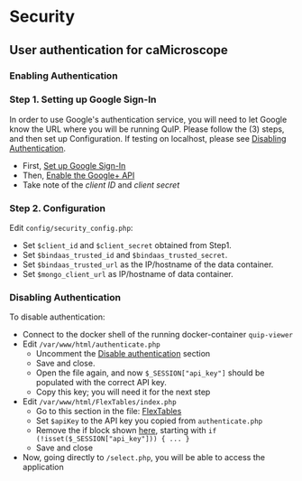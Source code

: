 # Security
## User authentication for caMicroscope 

### Enabling Authentication

### Step 1. Setting up Google Sign-In

In order to use Google's authentication service, you will need to let Google know the URL where you will be running QuIP.  Please follow the (3) steps, and then set up Configuration.  If testing on localhost, please see [Disabling Authentication](https://github.com/camicroscope/Security/blob/release/README.md#disabling-authentication).

* First, [Set up Google Sign-In](https://developers.google.com/+/web/signin/#set_up_google_sign-in_for_google)
* Then, [Enable the Google+ API](https://developers.google.com/+/web/signin/#enable_the_google_api)
* Take note of the *client ID* and *client secret*

### Step 2. Configuration

Edit `config/security_config.php`:

* Set `$client_id` and `$client_secret` obtained from Step1.
* Set `$bindaas_trusted_id` and `$bindaas_trusted_secret`.
* Set `$bindaas_trusted_url` as the IP/hostname of the data container.
* Set `$mongo_client_url` as IP/hostname of data container.  


### Disabling Authentication

To disable authentication:

* Connect to the docker shell of the running docker-container `quip-viewer`
* Edit `/var/www/html/authenticate.php`
	* Uncomment the [Disable authentication](https://github.com/camicroscope/Security/blob/release/authenticate.php#L6-L10) section
	* Save and close.
	* Open the file again, and now `$_SESSION["api_key"]` should be populated with the correct API key.
	* Copy this key; you will need it for the next step
* Edit `/var/www/html/FlexTables/index.php`
	* Go to this section in the file: [FlexTables](https://github.com/camicroscope/ViewerDockerContainer/blob/release/html/FlexTables/index.php#L227)
	* Set `$apiKey` to the API key you copied from `authenticate.php`
	* Remove the if block shown [here](https://github.com/camicroscope/ViewerDockerContainer/blob/release/html/FlexTables/index.php#L57-L62), starting with `if (!isset($_SESSION["api_key"])) { ... }`
	* Save and close
* Now, going directly to `/select.php`, you will be able to access the application

